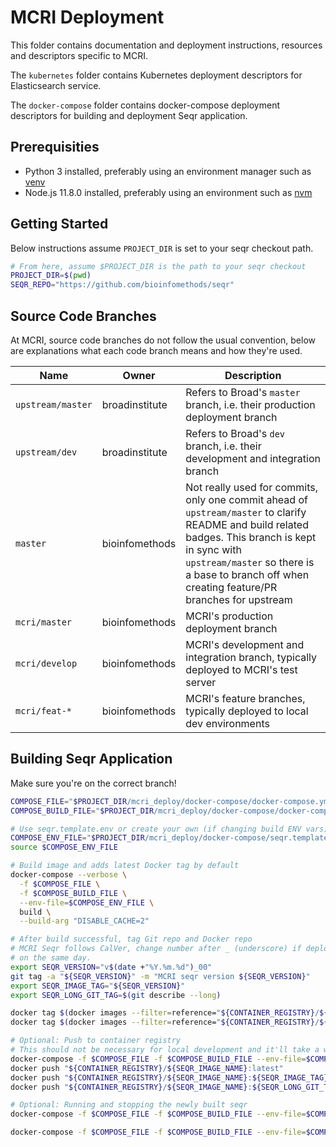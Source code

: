 # MCRI Deployment

This folder contains documentation and deployment instructions, resources and descriptors specific to MCRI.

The `kubernetes` folder contains Kubernetes deployment descriptors for Elasticsearch service.

The `docker-compose` folder contains docker-compose deployment descriptors for building and deployment Seqr application.

## Prerequisities

* Python 3 installed, preferably using an environment manager such as
  [venv](https://docs.python.org/3/library/venv.html)
* Node.js 11.8.0 installed, preferably using an environment such as [nvm](https://github.com/nvm-sh/nvm)

## Getting Started

Below instructions assume `PROJECT_DIR` is set to your seqr checkout path.

```bash
# From here, assume $PROJECT_DIR is the path to your seqr checkout
PROJECT_DIR=$(pwd)
SEQR_REPO="https://github.com/bioinfomethods/seqr"
```

## Source Code Branches

At MCRI, source code branches do not follow the usual convention, below are explanations what each code branch means and
how they're used.

| Name              | Owner          | Description                                                                                                                                                                                                                                             |
| ----------------- | -------------- | ------------------------------------------------------------------------------------------------------------------------------------------------------------------------------------------------------------------------------------------------------- |
| `upstream/master` | broadinstitute | Refers to Broad's `master` branch, i.e. their production deployment branch                                                                                                                                                                              |
| `upstream/dev`    | broadinstitute | Refers to Broad's `dev` branch, i.e. their development and integration branch                                                                                                                                                                           |
| `master`          | bioinfomethods | Not really used for commits, only one commit ahead of `upstream/master` to clarify README and build related badges.  This branch is kept in sync with `upstream/master` so there is a base to branch off when creating feature/PR branches for upstream |
| `mcri/master`     | bioinfomethods | MCRI's production deployment branch                                                                                                                                                                                                                     |
| `mcri/develop`    | bioinfomethods | MCRI's development and integration branch, typically deployed to MCRI's test server                                                                                                                                                                     |
| `mcri/feat-*`     | bioinfomethods | MCRI's feature branches, typically deployed to local dev environments                                                                                                                                                                                   |

## Building Seqr Application

Make sure you're on the correct branch!

```bash
COMPOSE_FILE="$PROJECT_DIR/mcri_deploy/docker-compose/docker-compose.yml"
COMPOSE_BUILD_FILE="$PROJECT_DIR/mcri_deploy/docker-compose/docker-compose.build.yml"

# Use seqr.template.env or create your own (if changing build ENV vars) 
COMPOSE_ENV_FILE="$PROJECT_DIR/mcri_deploy/docker-compose/seqr.template.env"
source $COMPOSE_ENV_FILE

# Build image and adds latest Docker tag by default
docker-compose --verbose \
  -f $COMPOSE_FILE \
  -f $COMPOSE_BUILD_FILE \
  --env-file=$COMPOSE_ENV_FILE \
  build \
  --build-arg "DISABLE_CACHE=2"

# After build successful, tag Git repo and Docker repo
# MCRI Seqr follows CalVer, change number after _ (underscore) if deploying multiple times
# on the same day.
export SEQR_VERSION="v$(date +"%Y.%m.%d")_00"
git tag -a "${SEQR_VERSION}" -m "MCRI seqr version ${SEQR_VERSION}"
export SEQR_IMAGE_TAG="${SEQR_VERSION}"
export SEQR_LONG_GIT_TAG=$(git describe --long)

docker tag $(docker images --filter=reference="${CONTAINER_REGISTRY}/${SEQR_IMAGE_NAME}:latest" --quiet) "${CONTAINER_REGISTRY}/${SEQR_IMAGE_NAME}:${SEQR_IMAGE_TAG}"
docker tag $(docker images --filter=reference="${CONTAINER_REGISTRY}/${SEQR_IMAGE_NAME}:latest" --quiet) "${CONTAINER_REGISTRY}/${SEQR_IMAGE_NAME}:${SEQR_LONG_GIT_TAG}"

# Optional: Push to container registry
# This should not be necessary for local development and it'll take a while to upload.
docker-compose -f $COMPOSE_FILE -f $COMPOSE_BUILD_FILE --env-file=$COMPOSE_ENV_FILE push
docker push "${CONTAINER_REGISTRY}/${SEQR_IMAGE_NAME}:latest"
docker push "${CONTAINER_REGISTRY}/${SEQR_IMAGE_NAME}:${SEQR_IMAGE_TAG}"
docker push "${CONTAINER_REGISTRY}/${SEQR_IMAGE_NAME}:${SEQR_LONG_GIT_TAG}"

# Optional: Running and stopping the newly built seqr
docker-compose -f $COMPOSE_FILE -f $COMPOSE_BUILD_FILE --env-file=$COMPOSE_ENV_FILE up -d postgres

docker-compose -f $COMPOSE_FILE -f $COMPOSE_BUILD_FILE --env-file=$COMPOSE_ENV_FILE stop
```

